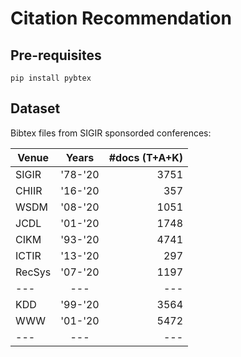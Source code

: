 # Citation Recommendation

## Pre-requisites

```
pip install pybtex
```

## Dataset

Bibtex files from SIGIR sponsorded conferences:

| Venue        | Years   | #docs (T+A+K) |
| ------------ |:-------:| -------------:|
| SIGIR        | '78-'20 |          3751 |
| CHIIR        | '16-'20 |           357 |
| WSDM         | '08-'20 |          1051 |
| JCDL         | '01-'20 |          1748 |
| CIKM         | '93-'20 |          4741 |
| ICTIR        | '13-'20 |           297 |
| RecSys       | '07-'20 |          1197 |
| ---          | ---     |           --- |
| KDD          | '99-'20 |          3564 |
| WWW          | '01-'20 |          5472 |
| ---         | --- |          --- |




 
